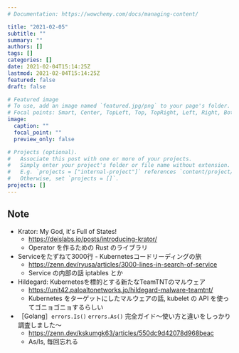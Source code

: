 ```yaml
---
# Documentation: https://wowchemy.com/docs/managing-content/

title: "2021-02-05"
subtitle: ""
summary: ""
authors: []
tags: []
categories: []
date: 2021-02-04T15:14:25Z
lastmod: 2021-02-04T15:14:25Z
featured: false
draft: false

# Featured image
# To use, add an image named `featured.jpg/png` to your page's folder.
# Focal points: Smart, Center, TopLeft, Top, TopRight, Left, Right, BottomLeft, Bottom, BottomRight.
image:
  caption: ""
  focal_point: ""
  preview_only: false

# Projects (optional).
#   Associate this post with one or more of your projects.
#   Simply enter your project's folder or file name without extension.
#   E.g. `projects = ["internal-project"]` references `content/project/deep-learning/index.md`.
#   Otherwise, set `projects = []`.
projects: []
---
```


## Note

* Krator: My God, it's Full of States!
  * https://deislabs.io/posts/introducing-krator/
  * Operator を作るための Rust のライブラリ
* Serviceをたずねて3000行 - Kubernetesコードリーディングの旅
  * https://zenn.dev/ryusa/articles/3000-lines-in-search-of-service
  * Service の内部の話 iptables とか
* Hildegard: Kubernetesを標的とする新たなTeamTNTのマルウェア
  * https://unit42.paloaltonetworks.jp/hildegard-malware-teamtnt/
  * Kubernetes をターゲットにしたマルウェアの話, kubelet の API を使ってゴニョゴニョするらしい
* ［Golang］`errors.Is()` `errors.As()` 完全ガイド〜使い方と違いをしっかり調査しました〜
  * https://zenn.dev/kskumgk63/articles/550dc9d42078d968beac
  * As/Is, 毎回忘れる
